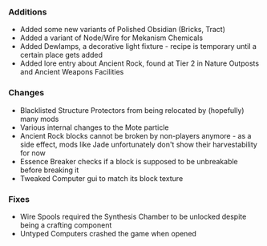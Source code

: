 ### Additions
- Added some new variants of Polished Obsidian (Bricks, Tract)
- Added a variant of Node/Wire for Mekanism Chemicals
- Added Dewlamps, a decorative light fixture - recipe is temporary until a certain place gets added
- Added lore entry about Ancient Rock, found at Tier 2 in Nature Outposts and Ancient Weapons Facilities

### Changes
- Blacklisted Structure Protectors from being relocated by (hopefully) many mods
- Various internal changes to the Mote particle
- Ancient Rock blocks cannot be broken by non-players anymore - as a side effect, mods like Jade unfortunately don't show their harvestability for now
- Essence Breaker checks if a block is supposed to be unbreakable before breaking it
- Tweaked Computer gui to match its block texture

### Fixes
- Wire Spools required the Synthesis Chamber to be unlocked despite being a crafting component
- Untyped Computers crashed the game when opened